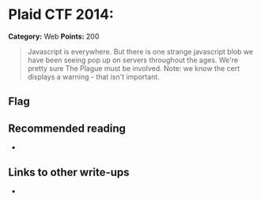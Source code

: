 # Plaid CTF 2014: 

**Category:** Web
**Points:** 200

> Javascript is everywhere. But there is one strange javascript blob we have been seeing pop up on servers throughout the ages. We're pretty sure The Plague must be involved. Note: we know the cert displays a warning - that isn't important.

## Flag


## Recommended reading
* <NONE>

## Links to other write-ups
* <NONE>
